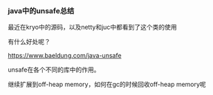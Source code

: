 ### java中的unsafe总结



最近在kryo中的源码，以及netty和juc中都看到了这个类的使用



有什么好处呢？



https://www.baeldung.com/java-unsafe



unsafe在各个不同的库中的作用。



继续扩展到off-heap memory，如何在gc的时候回收off-heap memory呢

